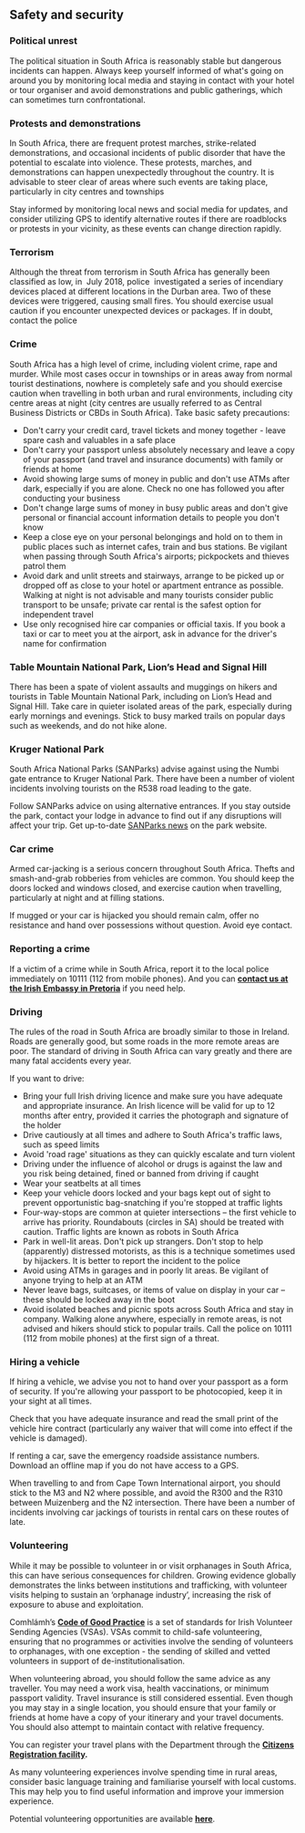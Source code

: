 ## Safety and security

### **Political unrest**

The political situation in South Africa is reasonably stable but dangerous incidents can happen. Always keep yourself informed of what's going on around you by monitoring local media and staying in contact with your hotel or tour organiser and avoid demonstrations and public gatherings, which can sometimes turn confrontational.

### **Protests and demonstrations**

In South Africa, there are frequent protest marches, strike-related demonstrations, and occasional incidents of public disorder that have the potential to escalate into violence. These protests, marches, and demonstrations can happen unexpectedly throughout the country. It is advisable to steer clear of areas where such events are taking place, particularly in city centres and townships

Stay informed by monitoring local news and social media for updates, and consider utilizing GPS to identify alternative routes if there are roadblocks or protests in your vicinity, as these events can change direction rapidly.

### **Terrorism**

Although the threat from terrorism in South Africa has generally been classified as low, in  July 2018, police  investigated a series of incendiary devices placed at different locations in the Durban area. Two of these devices were triggered, causing small fires. You should exercise usual caution if you encounter unexpected devices or packages. If in doubt, contact the police

### **Crime**

South Africa has a high level of crime, including violent crime, rape and murder. While most cases occur in townships or in areas away from normal tourist destinations, nowhere is completely safe and you should exercise caution when travelling in both urban and rural environments, including city centre areas at night (city centres are usually referred to as Central Business Districts or CBDs in South Africa). Take basic safety precautions:

* Don't carry your credit card, travel tickets and money together - leave spare cash and valuables in a safe place
* Don't carry your passport unless absolutely necessary and leave a copy of your passport (and travel and insurance documents) with family or friends at home
* Avoid showing large sums of money in public and don't use ATMs after dark, especially if you are alone. Check no one has followed you after conducting your business
* Don't change large sums of money in busy public areas and don't give personal or financial account information details to people you don't know
* Keep a close eye on your personal belongings and hold on to them in public places such as internet cafes, train and bus stations. Be vigilant when passing through South Africa's airports; pickpockets and thieves patrol them
* Avoid dark and unlit streets and stairways, arrange to be picked up or dropped off as close to your hotel or apartment entrance as possible. Walking at night is not advisable and many tourists consider public transport to be unsafe; private car rental is the safest option for independent travel
* Use only recognised hire car companies or official taxis. If you book a taxi or car to meet you at the airport, ask in advance for the driver's name for confirmation

### **Table Mountain National Park, Lion’s Head and Signal Hill**

There has been a spate of violent assaults and muggings on hikers and tourists in Table Mountain National Park, including on Lion’s Head and Signal Hill. Take care in quieter isolated areas of the park, especially during early mornings and evenings. Stick to busy marked trails on popular days such as weekends, and do not hike alone.

### **Kruger National Park**

South Africa National Parks (SANParks) advise against using the Numbi gate entrance to Kruger National Park. There have been a number of violent incidents involving tourists on the R538 road leading to the gate.

Follow SANParks advice on using alternative entrances. If you stay outside the park, contact your lodge in advance to find out if any disruptions will affect your trip. Get up-to-date [SANParks news](https://www.sanparks.org/about/news/) on the park website.

### **Car crime**

Armed car-jacking is a serious concern throughout South Africa. Thefts and smash-and-grab robberies from vehicles are common. You should keep the doors locked and windows closed, and exercise caution when travelling, particularly at night and at filling stations.

If mugged or your car is hijacked you should remain calm, offer no resistance and hand over possessions without question. Avoid eye contact.

### **Reporting a crime**

If a victim of a crime while in South Africa, report it to the local police immediately on 10111 (112 from mobile phones). And you can [**contact us at the Irish Embassy in Pretoria**](/en/southafrica/pretoria/) if you need help.

### **Driving**

The rules of the road in South Africa are broadly similar to those in Ireland. Roads are generally good, but some roads in the more remote areas are poor. The standard of driving in South Africa can vary greatly and there are many fatal accidents every year.

If you want to drive:

* Bring your full Irish driving licence and make sure you have adequate and appropriate insurance. An Irish licence will be valid for up to 12 months after entry, provided it carries the photograph and signature of the holder
* Drive cautiously at all times and adhere to South Africa's traffic laws, such as speed limits
* Avoid 'road rage' situations as they can quickly escalate and turn violent
* Driving under the influence of alcohol or drugs is against the law and you risk being detained, fined or banned from driving if caught
* Wear your seatbelts at all times
* Keep your vehicle doors locked and your bags kept out of sight to prevent opportunistic bag-snatching if you're stopped at traffic lights
* Four-way-stops are common at quieter intersections – the first vehicle to arrive has priority. Roundabouts (circles in SA) should be treated with caution. Traffic lights are known as robots in South Africa
* Park in well-lit areas. Don't pick up strangers. Don't stop to help (apparently) distressed motorists, as this is a technique sometimes used by hijackers. It is better to report the incident to the police
* Avoid using ATMs in garages and in poorly lit areas. Be vigilant of anyone trying to help at an ATM
* Never leave bags, suitcases, or items of value on display in your car – these should be locked away in the boot
* Avoid isolated beaches and picnic spots across South Africa and stay in company. Walking alone anywhere, especially in remote areas, is not advised and hikers should stick to popular trails. Call the police on 10111 (112 from mobile phones) at the first sign of a threat.

### **Hiring a vehicle**

If hiring a vehicle, we advise you not to hand over your passport as a form of security. If you're allowing your passport to be photocopied, keep it in your sight at all times.

Check that you have adequate insurance and read the small print of the vehicle hire contract (particularly any waiver that will come into effect if the vehicle is damaged).

If renting a car, save the emergency roadside assistance numbers. Download an offline map if you do not have access to a GPS.

When travelling to and from Cape Town International airport, you should stick to the M3 and N2 where possible, and avoid the R300 and the R310 between Muizenberg and the N2 intersection. There have been a number of incidents involving car jackings of tourists in rental cars on these routes of late.

### **Volunteering**

While it may be possible to volunteer in or visit orphanages in South Africa, this can have serious consequences for children. Growing evidence globally demonstrates the links between institutions and trafficking, with volunteer visits helping to sustain an ‘orphanage industry’, increasing the risk of exposure to abuse and exploitation.

Comhlámh’s [**Code of Good Practice**](https://comhlamh.org/code-of-good-practice/) is a set of standards for Irish Volunteer Sending Agencies (VSAs). VSAs commit to child-safe volunteering, ensuring that no programmes or activities involve the sending of volunteers to orphanages, with one exception - the sending of skilled and vetted volunteers in support of de-institutionalisation.

When volunteering abroad, you should follow the same advice as any traveller. You may need a work visa, health vaccinations, or minimum passport validity. Travel insurance is still considered essential. Even though you may stay in a single location, you should ensure that your family or friends at home have a copy of your itinerary and your travel documents. You should also attempt to maintain contact with relative frequency.

You can register your travel plans with the Department through the [**Citizens Registration facility**](https://www.ireland.ie/en/dfa/overseas-travel/citizens-registration/)**.**

As many volunteering experiences involve spending time in rural areas, consider basic language training and familiarise yourself with local customs. This may help you to find useful information and improve your immersion experience.

Potential volunteering opportunities are available [**here**](https://eur02.safelinks.protection.outlook.com/?url=https%3A%2F%2Fwww.irishaid.ie%2Fget-involved%2Fvolunteering%2F&data=05%7C01%7Ccaroline%40comhlamh.org%7C415578102bc847883b4008dbd0aa035a%7C2fb40d50518b4055a9019ae84a2bce0a%7C0%7C0%7C638333200837810145%7CUnknown%7CTWFpbGZsb3d8eyJWIjoiMC4wLjAwMDAiLCJQIjoiV2luMzIiLCJBTiI6Ik1haWwiLCJXVCI6Mn0%3D%7C3000%7C%7C%7C&sdata=LToMQCDrFSSe0UT51QrU%2FGBionJBZCmwf%2BGEY5C5LXA%3D&reserved=0).